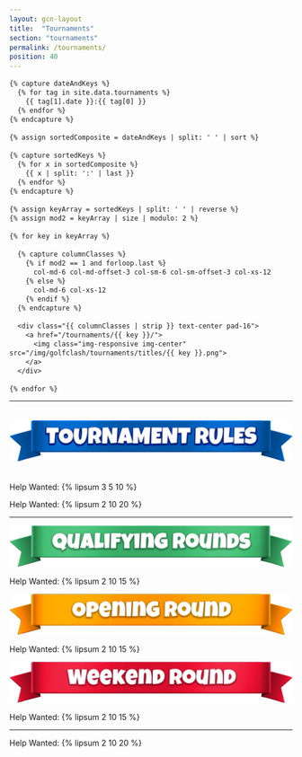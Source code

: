 ```yaml
---
layout: gcn-layout
title:  "Tournaments"
section: "tournaments"
permalink: /tournaments/
position: 40
---
```


<div class="row">

  <div class="col-lg-8 col-lg-offset-2 col-sm-12">

    {% capture dateAndKeys %}
      {% for tag in site.data.tournaments %}
        {{ tag[1].date }}:{{ tag[0] }}
      {% endfor %}
    {% endcapture %}

    {% assign sortedComposite = dateAndKeys | split: ' ' | sort %}

    {% capture sortedKeys %}
      {% for x in sortedComposite %}
        {{ x | split: ':' | last }}
      {% endfor %}
    {% endcapture %}

    {% assign keyArray = sortedKeys | split: ' ' | reverse %}
    {% assign mod2 = keyArray | size | modulo: 2 %}

    {% for key in keyArray %}

      {% capture columnClasses %}
        {% if mod2 == 1 and forloop.last %}
          col-md-6 col-md-offset-3 col-sm-6 col-sm-offset-3 col-xs-12
        {% else %}
          col-md-6 col-xs-12
        {% endif %}
      {% endcapture %}

      <div class="{{ columnClasses | strip }} text-center pad-16">
        <a href="/tournaments/{{ key }}/">
          <img class="img-responsive img-center" src="/img/golfclash/tournaments/titles/{{ key }}.png">
        </a>
      </div>

    {% endfor %}

  </div>

</div>

<hr>

<div class="row">

  <div class="col-md-4 col-md-offset-4 col-sm-12">
    <img src="/img/golfclash/tournaments/rules/Rules.png" class="img-center img-responsive" style="margin: 20px 0;">
  </div>

  <div class="col-lg-8 col-lg-offset-2 col-md-10 col-md-offset-1 col-sm-12">
    <p class="text-prototype">
      Help Wanted: {% lipsum 3 5 10 %}
    </p>
    <p class="text-prototype">
      Help Wanted: {% lipsum 2 10 20 %}
    </p>
  </div>

  <div class="col-lg-12"><hr></div>

  <div class="col-md-4 col-sm-12">
    <img src="/img/golfclash/tournaments/rules/Qualifying.png" class="img-responsive">
    <p class="text-prototype">
      Help Wanted: {% lipsum 2 10 15 %}
    </p>
  </div>

  <div class="col-md-4 col-sm-12">
    <img src="/img/golfclash/tournaments/rules/Opening.png" class="img-responsive">
    <p class="text-prototype">
      Help Wanted: {% lipsum 2 10 15 %}
    </p>
  </div>

  <div class="col-md-4 col-sm-12">
    <img src="/img/golfclash/tournaments/rules/Weekend.png" class="img-responsive">
    <p class="text-prototype">
      Help Wanted: {% lipsum 2 10 15 %}
    </p>
  </div>

  <div class="col-lg-12"><hr></div>


  <div class="col-lg-8 col-lg-offset-2 col-md-10 col-md-offset-1 col-sm-12">
    <p class="text-prototype">
      Help Wanted: {% lipsum 2 10 20 %}
    </p>
  </div>

</div>
